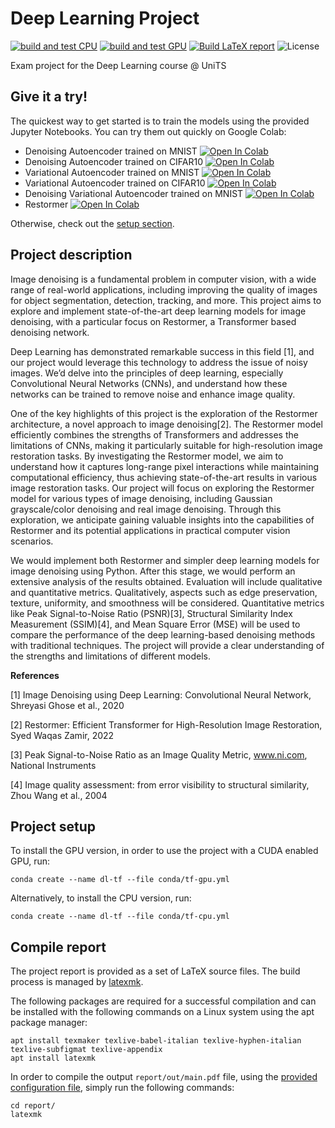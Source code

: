 # Deep Learning Project

[![build and test CPU](https://github.com/peiva-git/deep_learning_project/actions/workflows/build-and-test-cpu.yml/badge.svg)](https://github.com/peiva-git/deep_learning_project/actions/workflows/build-and-test-cpu.yml)
[![build and test GPU](https://github.com/peiva-git/deep_learning_project/actions/workflows/build-and-test-gpu.yml/badge.svg)](https://github.com/peiva-git/deep_learning_project/actions/workflows/build-and-test-gpu.yml)
[![Build LaTeX report](https://github.com/peiva-git/deep_learning_project/actions/workflows/compile-report-pdf.yml/badge.svg)](https://github.com/peiva-git/deep_learning_project/actions/workflows/compile-report-pdf.yml)
![License](https://img.shields.io/github/license/peiva-git/deep_learning_project)

Exam project for the Deep Learning course @ UniTS

## Give it a try!

The quickest way to get started is to train the models using the provided Jupyter Notebooks.
You can try them out quickly on Google Colab:
- Denoising Autoencoder trained on MNIST [![Open In Colab](https://colab.research.google.com/assets/colab-badge.svg)](https://colab.research.google.com/github/peiva-git/deep_learning_project/blob/main/simple_ae_mnist.ipynb)
- Denoising Autoencoder trained on CIFAR10 [![Open In Colab](https://colab.research.google.com/assets/colab-badge.svg)](https://colab.research.google.com/github/peiva-git/deep_learning_project/blob/main/simple_ae_cifar10.ipynb)
- Variational Autoencoder trained on MNIST [![Open In Colab](https://colab.research.google.com/assets/colab-badge.svg)](https://colab.research.google.com/github/peiva-git/deep_learning_project/blob/main/simple_vae_mnist.ipynb)
- Variational Autoencoder trained on CIFAR10 [![Open In Colab](https://colab.research.google.com/assets/colab-badge.svg)](https://colab.research.google.com/github/peiva-git/deep_learning_project/blob/main/simple_vae_cifar10.ipynb)
- Denoising Variational Autoencoder trained on MNIST [![Open In Colab](https://colab.research.google.com/assets/colab-badge.svg)](https://colab.research.google.com/github/peiva-git/deep_learning_project/blob/main/denoising_simple_vae_mnist.ipynb) 
- Restormer [![Open In Colab](https://colab.research.google.com/assets/colab-badge.svg)](https://colab.research.google.com/github/peiva-git/deep_learning_project/blob/main/Restormer.ipynb)

Otherwise, check out the [setup section](#project-setup).

## Project description

Image denoising is a fundamental problem in computer vision, with a wide range of real-world applications,
including improving the quality of images for object segmentation, detection, tracking, and more.
This project aims to explore and implement state-of-the-art deep learning models for image denoising,
with a particular focus on Restormer, a Transformer based denoising network.

Deep Learning has demonstrated remarkable success in this field [1],
and our project would leverage this technology to address the issue of noisy images.
We’d delve into the principles of deep learning, especially Convolutional Neural Networks (CNNs),
and understand how these networks can be trained to remove noise and enhance image quality.

One of the key highlights of this project is the exploration of the Restormer architecture, a novel approach to image denoising[2]. The Restormer model efficiently combines the strengths of Transformers and addresses the limitations of CNNs, making it particularly suitable for high-resolution image restoration tasks. By investigating the Restormer model, we aim to understand how it captures long-range pixel interactions while maintaining computational efficiency, thus achieving state-of-the-art results in various image restoration tasks. Our project will focus on exploring the Restormer model for various types of image denoising, including Gaussian grayscale/color denoising and real image denoising. Through this exploration, we anticipate gaining valuable insights into the capabilities of Restormer and its potential applications in practical computer vision scenarios.

We would implement both Restormer and simpler deep learning models for image denoising using Python.
After this stage, we would perform an extensive analysis of the results obtained.
Evaluation will include qualitative and quantitative metrics.
Qualitatively, aspects such as edge preservation, texture, uniformity, and smoothness will be considered.
Quantitative metrics like Peak Signal-to-Noise Ratio (PSNR)[3], Structural Similarity Index Measurement (SSIM)[4],
and Mean Square Error (MSE) will be used to compare the performance of the deep learning-based denoising methods with traditional techniques.
The project will provide a clear understanding of the strengths and limitations of different models.

**References**

[1] Image Denoising using Deep Learning: Convolutional Neural Network, Shreyasi Ghose et al., 2020

[2] Restormer: Efficient Transformer for High-Resolution Image Restoration, Syed Waqas Zamir, 2022

[3] Peak Signal-to-Noise Ratio as an Image Quality Metric, www.ni.com, National Instruments

[4] Image quality assessment: from error visibility to structural similarity, Zhou Wang et al., 2004

## Project setup

To install the GPU version, in order to use the project with a CUDA enabled GPU, run:
```shell
conda create --name dl-tf --file conda/tf-gpu.yml
```

Alternatively, to install the CPU version, run:
```shell
conda create --name dl-tf --file conda/tf-cpu.yml
```

## Compile report

The project report is provided as a set of LaTeX source files.
The build process is managed by [latexmk](https://mg.readthedocs.io/latexmk.html).

The following packages are required for a successful compilation and can be installed with the following commands
on a Linux system using the apt package manager:
```shell
apt install texmaker texlive-babel-italian texlive-hyphen-italian texlive-subfigmat texlive-appendix
apt install latexmk
```
In order to compile the output `report/out/main.pdf` file, using the [provided configuration file](report/.latexmkrc),
simply run the following commands:
```shell
cd report/
latexmk
```
